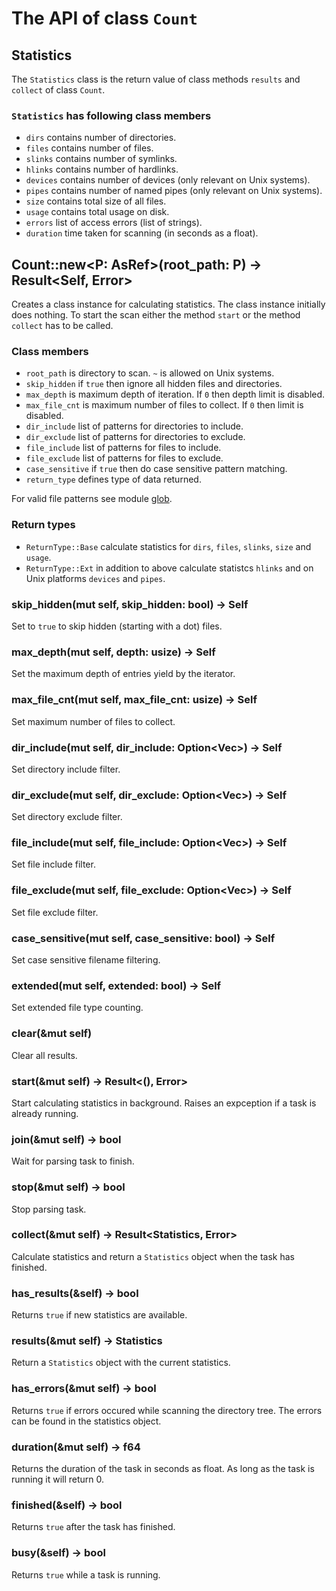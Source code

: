 # The API of class `Count`

## Statistics

The `Statistics` class is the return value of class methods `results` and `collect` of class `Count`.

### `Statistics` has following class members

- `dirs` contains number of directories.
- `files` contains number of files.
- `slinks` contains number of symlinks.
- `hlinks` contains number of hardlinks.
- `devices` contains number of devices (only relevant on Unix systems).
- `pipes` contains number of named pipes (only relevant on Unix systems).
- `size` contains total size of all files.
- `usage` contains total usage on disk.
- `errors` list of access errors (list of strings).
- `duration` time taken for scanning (in seconds as a float).

## Count::new<P: AsRef<Path>>(root_path: P) -> Result<Self, Error>

Creates a class instance for calculating statistics. The class instance initially does nothing. To start the scan either the method `start` or the method `collect` has to be called.

### Class members

- `root_path` is directory to scan. `~` is allowed on Unix systems.
- `skip_hidden` if `true` then ignore all hidden files and directories.
- `max_depth` is maximum depth of iteration. If `0` then depth limit is disabled.
- `max_file_cnt` is maximum number of files to collect. If `0` then limit is disabled.
- `dir_include` list of patterns for directories to include.
- `dir_exclude` list of patterns for directories to exclude.
- `file_include` list of patterns for files to include.
- `file_exclude` list of patterns for files to exclude.
- `case_sensitive` if `true` then do case sensitive pattern matching.
- `return_type` defines type of data returned.

For valid file patterns see module [glob](https://docs.rs/glob/0.3.0/glob/struct.Pattern.html).

### Return types

- `ReturnType::Base` calculate statistics for `dirs`, `files`, `slinks`, `size` and `usage`.
- `ReturnType::Ext` in addition to above calculate statistcs `hlinks` and on Unix platforms `devices` and `pipes`.

### skip_hidden(mut self, skip_hidden: bool) -> Self

Set to `true` to skip hidden (starting with a dot) files.

### max_depth(mut self, depth: usize) -> Self

Set the maximum depth of entries yield by the iterator.

### max_file_cnt(mut self, max_file_cnt: usize) -> Self

Set maximum number of files to collect.

### dir_include(mut self, dir_include: Option<Vec<String>>) -> Self

Set directory include filter.

### dir_exclude(mut self, dir_exclude: Option<Vec<String>>) -> Self

Set directory exclude filter.

### file_include(mut self, file_include: Option<Vec<String>>) -> Self

Set file include filter.

### file_exclude(mut self, file_exclude: Option<Vec<String>>) -> Self

Set file exclude filter.

### case_sensitive(mut self, case_sensitive: bool) -> Self

Set case sensitive filename filtering.

### extended(mut self, extended: bool) -> Self

Set extended file type counting.

### clear(&mut self)

Clear all results.

### start(&mut self) -> Result<(), Error>

Start calculating statistics in background. Raises an expception if a task is already running.

### join(&mut self) -> bool

Wait for parsing task to finish.

### stop(&mut self) -> bool

Stop parsing task.

### collect(&mut self) -> Result<Statistics, Error>

Calculate statistics and return a `Statistics` object when the task has finished.

### has_results(&self) -> bool

Returns `true` if new statistics are available.

### results(&mut self) -> Statistics

Return a `Statistics` object with the current statistics.

### has_errors(&mut self) -> bool

Returns `true` if errors occured while scanning the directory tree. The errors can be found in the statistics object.

### duration(&mut self) -> f64

Returns the duration of the task in seconds as float. As long as the task is running it will return 0.

### finished(&self) -> bool

Returns `true` after the task has finished.

### busy(&self) -> bool

Returns `true` while a task is running.
